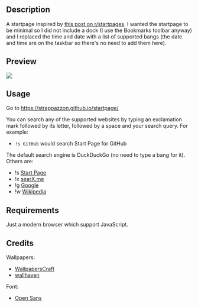 ## Description
A startpage inspired by [this post on r/startpages](https://old.reddit.com/r/startpages/comments/9pwnwh/creation_my_first_try_at_a_personalized_start_page/). I wanted the startpage to be minimal so I did not include a dock (I use the Bookmarks toolbar anyway) and I replaced the time and date with a list of supported bangs (the date and time are on the taskbar so there's no need to add them here).

## Preview
<img src="https://puu.sh/BRp1j.jpg">

## Usage
Go to https://strappazzon.github.io/startpage/

You can search any of the supported websites by typing an exclamation mark followed by its letter, followed by a space and your search query. For example:
 - `!s GitHub` would search Start Page for GitHub

The default search engine is DuckDuckGo (no need to type a bang for it). Others are:
 - !s [Start Page](https://new.startpage.com/)
 - !x [searX.me](https://searx.me/)
 - !g [Google](https://www.google.com/)
 - !w [Wikipedia](https://www.wikipedia.org/)

## Requirements
Just a modern browser which support JavaScript.

## Credits
Wallpapers:
 - [WallpapersCraft](https://wallpaperscraft.com/)
 - [wallhaven](https://alpha.wallhaven.cc/)

Font:
 - [Open Sans](https://fonts.google.com/specimen/Open+Sans)
 